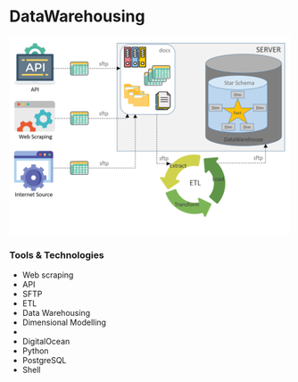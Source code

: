 # DataWarehousing

<img src="image.jpg"/>

### Tools & Technologies
  - Web scraping
  - API
  - SFTP
  - ETL
  - Data Warehousing
  - Dimensional Modelling
  - 
  - DigitalOcean
  - Python
  - PostgreSQL
  - Shell

